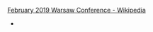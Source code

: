 [February 2019 Warsaw Conference - Wikipedia](https://en.wikipedia.org/wiki/February_2019_Warsaw_Conference)

- 